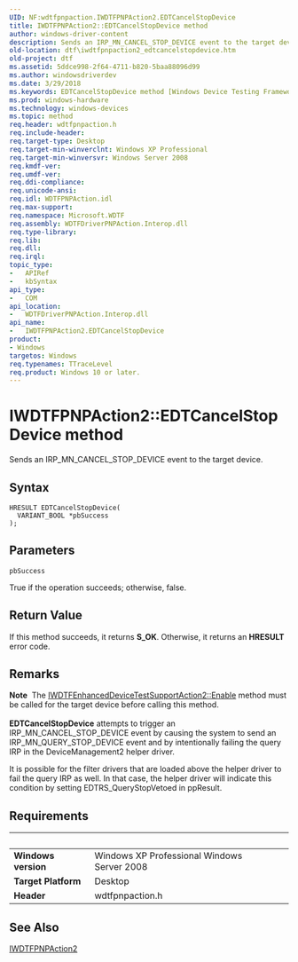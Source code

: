 ```yaml
---
UID: NF:wdtfpnpaction.IWDTFPNPAction2.EDTCancelStopDevice
title: IWDTFPNPAction2::EDTCancelStopDevice method
author: windows-driver-content
description: Sends an IRP_MN_CANCEL_STOP_DEVICE event to the target device.
old-location: dtf\iwdtfpnpaction2_edtcancelstopdevice.htm
old-project: dtf
ms.assetid: 5ddce998-2f64-4711-b820-5baa88096d99
ms.author: windowsdriverdev
ms.date: 3/29/2018
ms.keywords: EDTCancelStopDevice method [Windows Device Testing Framework], EDTCancelStopDevice method [Windows Device Testing Framework], IWDTFPNPAction2 interface, EDTCancelStopDevice,IWDTFPNPAction2.EDTCancelStopDevice, IWDTFPNPAction2, IWDTFPNPAction2 interface [Windows Device Testing Framework], EDTCancelStopDevice method, IWDTFPNPAction2::EDTCancelStopDevice, Microsoft.WDTF.IWDTFPNPAction2.EDTCancelStopDevice, Microsoft::WDTF::IWDTFPNPAction2::EDTCancelStopDevice, dtf.iwdtfpnpaction2_edtcancelstopdevice, wdtfpnpaction/IWDTFPNPAction2::EDTCancelStopDevice
ms.prod: windows-hardware
ms.technology: windows-devices
ms.topic: method
req.header: wdtfpnpaction.h
req.include-header: 
req.target-type: Desktop
req.target-min-winverclnt: Windows XP Professional
req.target-min-winversvr: Windows Server 2008
req.kmdf-ver: 
req.umdf-ver: 
req.ddi-compliance: 
req.unicode-ansi: 
req.idl: WDTFPNPAction.idl
req.max-support: 
req.namespace: Microsoft.WDTF
req.assembly: WDTFDriverPNPAction.Interop.dll
req.type-library: 
req.lib: 
req.dll: 
req.irql: 
topic_type:
-	APIRef
-	kbSyntax
api_type:
-	COM
api_location:
-	WDTFDriverPNPAction.Interop.dll
api_name:
-	IWDTFPNPAction2.EDTCancelStopDevice
product:
- Windows
targetos: Windows
req.typenames: TTraceLevel
req.product: Windows 10 or later.
---
```



# IWDTFPNPAction2::EDTCancelStopDevice method
Sends an IRP_MN_CANCEL_STOP_DEVICE event to the target device.

## Syntax

```
HRESULT EDTCancelStopDevice(
  VARIANT_BOOL *pbSuccess
);
```

## Parameters

`pbSuccess`

True if the operation succeeds; otherwise, false.


## Return Value

If this method succeeds, it returns <b xmlns:loc="http://microsoft.com/wdcml/l10n">S_OK</b>. Otherwise, it returns an <b xmlns:loc="http://microsoft.com/wdcml/l10n">HRESULT</b> error code.

## Remarks

<div class="alert"><b>Note</b>  The <a href="https://msdn.microsoft.com/8fc225af-09d4-42a0-a862-4af89addd5f8">IWDTFEnhancedDeviceTestSupportAction2::Enable</a>  
method must be called for the target device before calling this method.</div>
<div> </div>
<b>EDTCancelStopDevice</b> attempts to trigger an IRP_MN_CANCEL_STOP_DEVICE 
event by causing the system to send an IRP_MN_QUERY_STOP_DEVICE event and by intentionally failing 
the query IRP in the DeviceManagement2 helper driver.

It is possible for the filter drivers that are loaded above the helper driver 
to fail the query IRP as well. In that case, the helper driver will indicate this condition 
by setting EDTRS_QueryStopVetoed in ppResult.

## Requirements
| &nbsp; | &nbsp; |
| ---- |:---- |
| **Windows version** | Windows XP Professional Windows Server 2008 |
| **Target Platform** | Desktop |
| **Header** | wdtfpnpaction.h |

## See Also

<a href="https://msdn.microsoft.com/library/windows/hardware/hh451065">IWDTFPNPAction2</a>